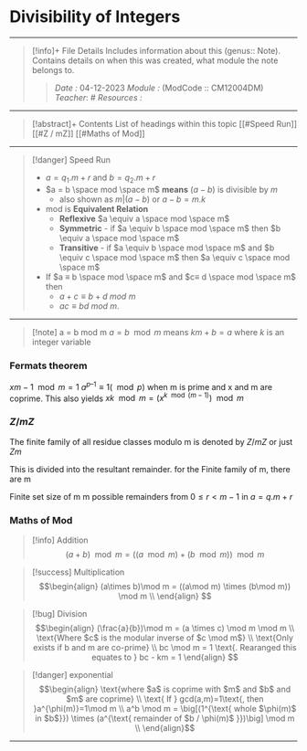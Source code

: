 # Divisibility of Integers
---
> [!info]+ File Details
> Includes information about this (genus:: Note). Contains details on when this was created, what module the note belongs to.
> > *Date :* 04-12-2023
> > *Module :* (ModCode :: CM12004DM) 
> > *Teacher*: #
> > *Resources :*

---
> [!abstract]+ Contents
> List of headings within this topic
> [[#Speed Run]]
> [[#Z / mZ]]
> [[#Maths of Mod]]
> 
--- 

>[!danger] Speed Run
> - $a = q_1.m + r$ and $b = q_2.m + r$
> - $a = b \space mod \space m$ **means** $( a - b )$ is divisible by $m$ 
> 	- also shown as $m|(a-b)$ or $a - b = m . k$
> - mod is **Equivalent Relation**
> 	- **Reflexive** $a \equiv a \space mod \space m$
> 	- **Symmetric** - if $a \equiv b \space mod \space m$ then $b \equiv a \space mod \space m$
> 	- **Transitive** - if $a \equiv b \space mod \space m$ and $b \equiv c \space mod \space m$ then $a \equiv c \space mod \space m$
> - If $a ≡ b \space mod \space m$ and $c≡ d \space mod \space m$ then 
> 	- $a + c ≡ b + d$ $mod$ $m$ 
> 	- $ac ≡ bd$ $mod$ $m$.

--- 

> [!note] a = b mod m 
> $a = b \mod m$ means $km + b = a$ where $k$ is an integer variable

### Fermats theorem
$xm−1 \mod m = 1$
$a^{p – 1} ≡ 1 (\mod p)$
when m is prime and x and m are coprime. This also yields
$xk \mod m = (x^{k \mod (m−1)}) \mod m$
### $Z / mZ$ 

The finite family of all residue classes modulo m is denoted by $Z/mZ$ or just $Zm$

This is divided into the resultant remainder. for the Finite family of m, there are m 


Finite set size of m 
m possible remainders from $0 \leq r \lt m-1$ in $a = q.m + r$

### Maths of Mod
> [!info] Addition
> $$ 
(a+b)\mod m = ((a \mod m) + (b\mod m)) \mod m
$$

> [!success] Multiplication
> $$\begin{align}
(a\times b)\mod m = ((a\mod m) \times (b\mod m)) \mod m \\
\end{align}
$$

> [!bug] Division
> $$\begin{align}
(\frac{a}{b})\mod m = (a \times c) \mod m \mod m \\
\text{Where $c$ is the modular inverse of $c \mod m$} \\ 
\text{Only exists if b and m are co-prime} \\
bc \mod m = 1 \text{. Rearanged this equates to } bc - km = 1
\end{align}
$$

> [!danger] exponential
> $$\begin{align}
> \text{where $a$ is coprime with $m$ and $b$ and $m$ are coprime} \\
>  \text{ If } gcd(a,m)=1\text{, then }a^{\phi(m)}=1\mod m \\  
 a^b \mod m = \big[(1^{\text{ whole $\phi(m)$ in $b$}}) \times (a^{\text{ remainder of $b / \phi(m)$ }})\big]  \mod m \\
\end{align}$$

---